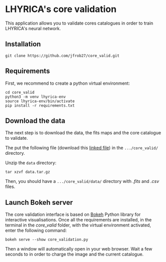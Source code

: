 # LHYRICA's core validation

This application allows you to validate cores catalogues in order to train LHYRICA's neural network.

## Installation

```
git clone https://github.com/jfrob27/core_valid.git
```

## Requirements

First, we recommend to create a python virtual environment:

```
cd core_valid
python3 -m venv lhyrica-env
source lhyrica-env/bin/activate
pip install -r requirements.txt
```

## Download the data

The next step is to download the data, the fits maps and the core catalogue to validate.

The put the following file (download this [linked file](https://ipag.osug.fr/~robitaij/data.tar.gz)) in the `.../core_valid/` directory.

Unzip the `data` directory:

```
tar xzvf data.tar.gz
```

Then, you should have a `.../core_valid/data/` directory with *.fits* and *.csv* files.

## Launch Bokeh server

The core validation interface is based on [Bokeh](https://bokeh.org/) Python library for interactive visualisations. Once all the requirements are installed, in the terminal in the *core_valid* folder, with the virtual environment activated, enter the following command:

```
bokeh serve --show core_validation.py
```

Then a window will automatically open in your web browser. Wait a few seconds to in order to charge the image and the current catalogue.